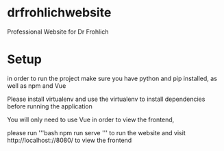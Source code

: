 # drfrohlichwebsite
Professional Website for Dr Frohlich

# Setup
in order to run the project make sure you have python and pip installed, as well as npm and Vue

Please install virtualenv and use the virtualenv to install dependencies before running the application

You will only need to use Vue in order to view the frontend,

please run 
'''bash
npm run serve
'''
to run the website and visit http://localhost://8080/ to view the frontend